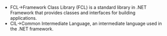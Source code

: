 - FCL→Framework Class Library (FCL) is a standard library in .NET Framework that provides classes and interfaces for building applications.
- CIL→Common Intermediate Language, an intermediate language used in the .NET framework.
